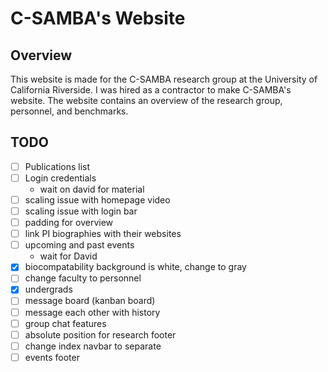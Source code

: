 # C-SAMBA's Website

## Overview
This website is made for the C-SAMBA research group at the University of California Riverside. I was hired as a contractor to make C-SAMBA's website. The website contains an overview of the research group, personnel, and benchmarks.

## TODO
- [ ] Publications list
- [ ] Login credentials
  - wait on david for material
- [ ] scaling issue with homepage video
- [ ] scaling issue with login bar
- [ ] padding for overview
- [ ] link PI biographies with their websites
- [ ] upcoming and past events
  - wait for David
- [x] biocompatability background is white, change to gray
- [ ] change faculty to personnel
- [x] undergrads
- [ ] message board (kanban board)
- [ ] message each other with history
- [ ] group chat features
- [ ] absolute position for research footer
- [ ] change index navbar to separate
- [ ] events footer
